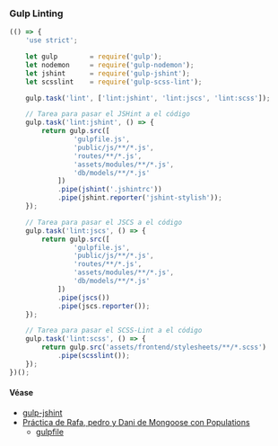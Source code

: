 ### Gulp Linting

```javascript
(() => {
    'use strict';

    let gulp        = require('gulp');
    let nodemon     = require('gulp-nodemon');
    let jshint      = require('gulp-jshint');
    let scsslint    = require('gulp-scss-lint');

    gulp.task('lint', ['lint:jshint', 'lint:jscs', 'lint:scss']);

    // Tarea para pasar el JSHint a el código
    gulp.task('lint:jshint', () => {
        return gulp.src([
                'gulpfile.js',
                'public/js/**/*.js',
                'routes/**/*.js',
                'assets/modules/**/*.js',
                'db/models/**/*.js'
            ])
            .pipe(jshint('.jshintrc'))
            .pipe(jshint.reporter('jshint-stylish'));
    });

    // Tarea para pasar el JSCS a el código
    gulp.task('lint:jscs', () => {
        return gulp.src([
                'gulpfile.js',
                'public/js/**/*.js',
                'routes/**/*.js',
                'assets/modules/**/*.js',
                'db/models/**/*.js'
            ])
            .pipe(jscs())
            .pipe(jscs.reporter());
    });

    // Tarea para pasar el SCSS-Lint a el código
    gulp.task('lint:scss', () => {
        return gulp.src('assets/frontend/stylesheets/**/*.scss')
            .pipe(scsslint());
    });
})();
```

#### Véase

* [gulp-jshint](https://github.com/spalger/gulp-jshint)
* [Práctica de Rafa, pedro y Dani de Mongoose con Populations](https://github.com/ULL-ESIT-GRADOII-DSI/mongoose-y-populations-rafa-pedro-dani)
  * [gulpfile](https://github.com/ULL-ESIT-GRADOII-DSI/mongoose-y-populations-rafa-pedro-dani/blob/master/gulpfile.js)
